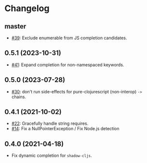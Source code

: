 # Changelog

## master

- [#39](https://github.com/clojure-emacs/clj-suitable/issues/39): Exclude enumerable from JS completion candidates.

## 0.5.1 (2023-10-31)

- [#41](https://github.com/clojure-emacs/clj-suitable/pull/41): Expand completion for non-namespaced keywords.

## 0.5.0 (2023-07-28)

* [#30](https://github.com/clojure-emacs/clj-suitable/issues/30): don't run side-effects for pure-clojurescript (non-interop) `->` chains.

## 0.4.1 (2021-10-02)

* [#22](https://github.com/clojure-emacs/clj-suitable/issues/22): Gracefully handle string requires.
* [#14](https://github.com/clojure-emacs/clj-suitable/issues/14): Fix a NullPointerException / Fix Node.js detection

## 0.4.0 (2021-04-18)

* Fix dynamic completion for `shadow-cljs`.
